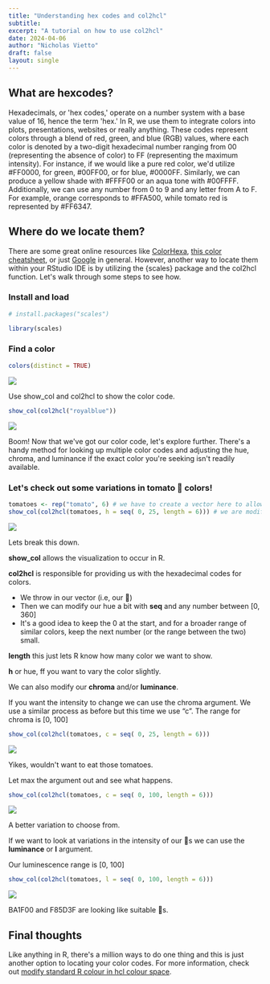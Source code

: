 ```yaml
---
title: "Understanding hex codes and col2hcl"
subtitle: 
excerpt: "A tutorial on how to use col2hcl"
date: 2024-04-06
author: "Nicholas Vietto"
draft: false
layout: single
---
```



## What are hexcodes? 

Hexadecimals, or 'hex codes,' operate on a number system with a base value of 16, hence the term 'hex.' In R, we use them to integrate colors into plots, presentations, websites or really anything. These codes represent colors through a blend of red, green, and blue (RGB) values, where each color is denoted by a two-digit hexadecimal number ranging from 00 (representing the absence of color) to FF (representing the maximum intensity). For instance, if we would like a pure red color, we'd utilize #FF0000, for green, #00FF00, or for blue, #0000FF. Similarly, we can produce a yellow shade with #FFFF00 or an aqua tone with #00FFFF. Additionally, we can use any number from 0 to 9 and any letter from A to F. For example, orange corresponds to #FFA500, while tomato red is represented by #FF6347.


## Where do we locate them? 

There are some great online resources like [ColorHexa](https://www.colorhexa.com/), [this color cheatsheet](https://www.nceas.ucsb.edu/sites/default/files/2020-04/colorPaletteCheatsheet.pdf), or just [Google](https://www.google.com/search?client=firefox-b-1-d&q=aqua+hex+color+code) in general. However, another way to locate them within your RStudio IDE is by utilizing the {scales} package and the col2hcl function. Let's walk through some steps to see how.


### Install and load

```r
# install.packages("scales")

library(scales)

```

### Find a color


```r
colors(distinct = TRUE)


```

![](cols.jpg)


Use show_col and col2hcl to show the color code.


```r
show_col(col2hcl("royalblue"))


```

![](blue.jpg)


Boom! Now that we've got our color code, let's explore further. There's a handy method for looking up multiple color codes and adjusting the hue, chroma, and luminance if the exact color you're seeking isn't readily available.

### Let's check out some variations in tomato 🍅 colors!

```r
tomatoes <- rep("tomato", 6) # we have to create a vector here to allow multiple to show
show_col(col2hcl(tomatoes, h = seq( 0, 25, length = 6))) # we are modifying our hue here

```

![](tomato.jpg)

Lets break this down. 

**show_col** allows the visualization to occur in R.

**col2hcl**  is responsible for providing us with the hexadecimal codes for colors.

* We throw in our vector (i.e, our 🍅)
* Then we can modify our hue a bit with **seq** and any number between [0, 360]
* It's a good idea to keep the 0 at the start, and for a broader range of similar colors, keep the next number (or the range between the two) small. 

**length** this just lets R know how many color we want to show. 

**h** or hue, ff you want to vary the color slightly.


We can also modify our **chroma** and/or **luminance**.

If you want the intensity to change we can use the chroma argument. We use a similar process as before but this time we use “c”. The range for chroma is [0, 100]

```r
show_col(col2hcl(tomatoes, c = seq( 0, 25, length = 6))) 

```

![](chroma1.jpg)

Yikes, wouldn't want to eat those tomatoes. 

Let max the argument out and see what happens.

```r
show_col(col2hcl(tomatoes, c = seq( 0, 100, length = 6))) 

```
![](chroma2.jpg)

A better variation to choose from.

If we want to look at variations in the intensity of our 🍅s we can use the **luminance** or **l** argument. 

Our luminescence range is [0, 100]


```r
show_col(col2hcl(tomatoes, l = seq( 0, 100, length = 6))) 


```

![](lum.jpg)

BA1F00 and F85D3F are looking like suitable 🍅s. 



## Final thoughts

Like anything in R, there's a million ways to do one thing and this is just another option to locating your color codes. For more information, check out [modify standard R colour in hcl colour space](https://scales.r-lib.org/reference/col2hcl.html#ref-examples).


